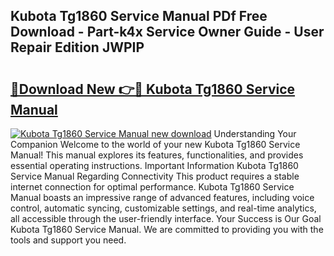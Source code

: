 ## Kubota Tg1860 Service Manual PDf Free Download - Part-k4x Service Owner Guide - User Repair Edition JWPIP

# <h2><a href="http://bc89933.oget.top/?id=Kubota+Tg1860+Service+Manual">🔗Download New 👉🔴 Kubota Tg1860 Service Manual</a></h2>

[![Kubota Tg1860 Service Manual new download](https://i.imgur.com/5g1atiW.png)](http://bc89933.oget.top/?id=Kubota+Tg1860+Service+Manual)
Understanding Your Companion Welcome to the world of your new Kubota Tg1860 Service Manual! This manual explores its features, functionalities, and provides essential operating instructions. Important Information Kubota Tg1860 Service Manual Regarding Connectivity This product requires a stable internet connection for optimal performance. Kubota Tg1860 Service Manual boasts an impressive range of advanced features, including voice control, automatic syncing, customizable settings, and real-time analytics, all accessible through the user-friendly interface. Your Success is Our Goal Kubota Tg1860 Service Manual. We are committed to providing you with the tools and support you need.
